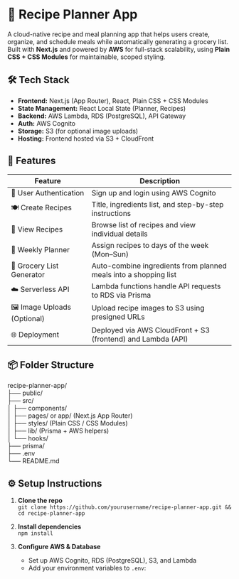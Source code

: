 # 🍳 Recipe Planner App

A cloud-native recipe and meal planning app that helps users create, organize, and schedule meals while automatically generating a grocery list. Built with **Next.js** and powered by **AWS** for full-stack scalability, using **Plain CSS + CSS Modules** for maintainable, scoped styling.

## 🛠 Tech Stack

- **Frontend:** Next.js (App Router), React, Plain CSS + CSS Modules
- **State Management:** React Local State (Planner, Recipes)
- **Backend:** AWS Lambda, RDS (PostgreSQL), API Gateway
- **Auth:** AWS Cognito
- **Storage:** S3 (for optional image uploads)
- **Hosting:** Frontend hosted via S3 + CloudFront

## 🚀 Features

| Feature                    | Description                                                       |
|----------------------------|-------------------------------------------------------------------|
| 🔐 User Authentication     | Sign up and login using AWS Cognito                               |
| 🍽 Create Recipes           | Title, ingredients list, and step-by-step instructions            |
| 📖 View Recipes             | Browse list of recipes and view individual details                |
| 📅 Weekly Planner           | Assign recipes to days of the week (Mon–Sun)                      |
| 🛒 Grocery List Generator   | Auto-combine ingredients from planned meals into a shopping list  |
| ☁️ Serverless API           | Lambda functions handle API requests to RDS via Prisma            |
| 🖼️ Image Uploads (Optional) | Upload recipe images to S3 using presigned URLs                  |
| 🌐 Deployment               | Deployed via AWS CloudFront + S3 (frontend) and Lambda (API)      |

## 📦 Folder Structure

recipe-planner-app/  
├── public/  
├── src/  
│   ├── components/  
│   ├── pages/ or app/ (Next.js App Router)  
│   ├── styles/ (Plain CSS / CSS Modules)  
│   ├── lib/ (Prisma + AWS helpers)  
│   └── hooks/  
├── prisma/  
├── .env  
└── README.md  

## ⚙️ Setup Instructions

1. **Clone the repo**  
   `git clone https://github.com/yourusername/recipe-planner-app.git && cd recipe-planner-app`

2. **Install dependencies**  
   `npm install`

3. **Configure AWS & Database**  
   - Set up AWS Cognito, RDS (PostgreSQL), S3, and Lambda  
   - Add your environment variables to `.env`:

